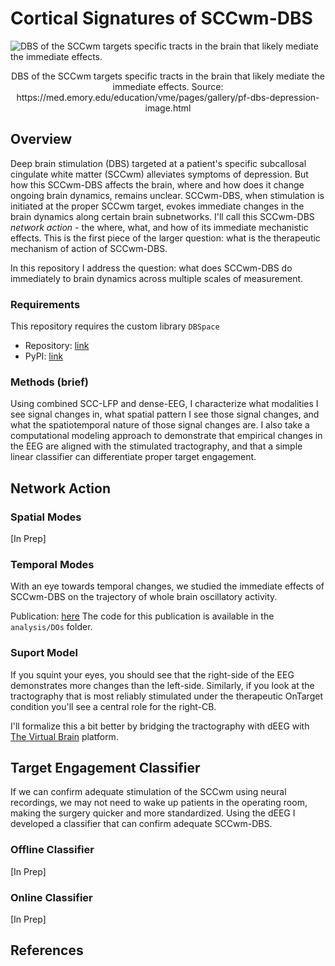 # Cortical Signatures of SCCwm-DBS

![DBS of the SCCwm targets specific tracts in the brain that likely mediate the immediate effects.](https://med.emory.edu/education/vme/assets/images/gallery/dbs-depression/dbs-for-major-depression.jpg)
<p align="center">DBS of the SCCwm targets specific tracts in the brain that likely mediate the immediate effects. Source: https://med.emory.edu/education/vme/pages/gallery/pf-dbs-depression-image.html</p>

## Overview
Deep brain stimulation (DBS) targeted at a patient's specific subcallosal cingulate white matter (SCCwm) alleviates symptoms of depression.
But how this SCCwm-DBS affects the brain, where and how does it change ongoing brain dynamics, remains unclear.
SCCwm-DBS, when stimulation is initiated at the proper SCCwm target, evokes immediate changes in the brain dynamics along certain brain subnetworks.
I'll call this SCCwm-DBS _network action_ - the where, what, and how of its immediate mechanistic effects.
This is the first piece of the larger question: what is the therapeutic mechanism of action of SCCwm-DBS.

In this repository I address the question: what does SCCwm-DBS do immediately to brain dynamics across multiple scales of measurement.

### Requirements
This repository requires the custom library ```DBSpace``` 
* Repository: [link](https://github.com/virati/DBSpace)
* PyPI: [link](https://pypi.org/project/dbspace/)


### Methods (brief)
Using combined SCC-LFP and dense-EEG, I characterize what modalities I see signal changes in, what spatial pattern I see those signal changes, and what the spatiotemporal nature of those signal changes are.
I also take a computational modeling approach to demonstrate that empirical changes in the EEG are aligned with the stimulated tractography, and that a simple linear classifier can differentiate proper target engagement.

## Network Action
### Spatial Modes
[In Prep]

### Temporal Modes
With an eye towards temporal changes, we studied the immediate effects of SCCwm-DBS on the trajectory of whole brain oscillatory activity.

Publication: [here](https://www.frontiersin.org/articles/10.3389/fnins.2022.768355/full)
The code for this publication is available in the ```analysis/DOs``` folder.

### Suport Model
If you squint your eyes, you should see that the right-side of the EEG demonstrates more changes than the left-side.
Similarly, if you look at the tractography that is most reliably stimulated under the therapeutic OnTarget condition you'll see a central role for the right-CB.

I'll formalize this a bit better by bridging the tractography with dEEG with [The Virtual Brain]() platform.

## Target Engagement Classifier
If we can confirm adequate stimulation of the SCCwm using neural recordings, we may not need to wake up patients in the operating room, making the surgery quicker and more standardized.
Using the dEEG I developed a classifier that can confirm adequate SCCwm-DBS.

### Offline Classifier
[In Prep]

### Online Classifier
[In Prep]


## References
